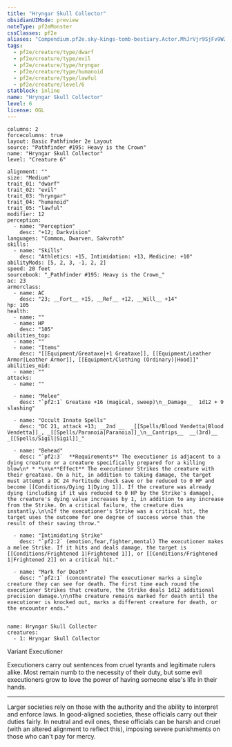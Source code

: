 ```yaml
---
title: "Hryngar Skull Collector"
obsidianUIMode: preview
noteType: pf2eMonster
cssClasses: pf2e
aliases: "Compendium.pf2e.sky-kings-tomb-bestiary.Actor.MhJrVjr9SjFv9WZy" 
tags:
  - pf2e/creature/type/dwarf
  - pf2e/creature/type/evil
  - pf2e/creature/type/hryngar
  - pf2e/creature/type/humanoid
  - pf2e/creature/type/lawful
  - pf2e/creature/level/6
statblock: inline
name: "Hryngar Skull Collector"
level: 6
license: OGL
---
```


```statblock
columns: 2
forcecolumns: true
layout: Basic Pathfinder 2e Layout
source: "Pathfinder #195: Heavy is the Crown"
name: "Hryngar Skull Collector"
level: "Creature 6"

alignment: ""
size: "Medium"
trait_01: "dwarf"
trait_02: "evil"
trait_03: "hryngar"
trait_04: "humanoid"
trait_05: "lawful"
modifier: 12
perception:
  - name: "Perception"
    desc: "+12; Darkvision"
languages: "Common, Dwarven, Sakvroth"
skills:
  - name: "Skills"
    desc: "Athletics: +15, Intimidation: +13, Medicine: +10"
abilityMods: [5, 2, 3, -1, 2, 2]
speed: 20 feet
sourcebook: "_Pathfinder #195: Heavy is the Crown_"
ac: 23
armorclass:
  - name: AC
    desc: "23; __Fort__ +15, __Ref__ +12, __Will__ +14"
hp: 105
health:
  - name: ""
  - name: HP
    desc: "105"
abilities_top:
  - name: ""
  - name: "Items"
    desc: "[[Equipment/Greataxe|+1 Greataxe]], [[Equipment/Leather Armor|Leather Armor]], [[Equipment/Clothing (Ordinary)|Hood]]"
abilities_mid:
  - name: ""
attacks:
  - name: ""

  - name: "Melee"
    desc: "`pf2:1` Greataxe +16 (magical, sweep)\n__Damage__  1d12 + 9 slashing"

  - name: "Occult Innate Spells"
    desc: "DC 21, attack +13; __2nd __  _[[Spells/Blood Vendetta|Blood Vendetta]]_, _[[Spells/Paranoia|Paranoia]]_\n__Cantrips__  __(3rd)__ _[[Spells/Sigil|Sigil]]_"

  - name: "Behead"
    desc: "`pf2:3`  **Requirements** The executioner is adjacent to a dying creature or a creature specifically prepared for a killing blow\n* * *\n\n**Effect** The executioner Strikes the creature with their greataxe. On a hit, in addition to taking damage, the target must attempt a DC 24 Fortitude check save or be reduced to 0 HP and become [[Conditions/Dying 1|Dying 1]]. If the creature was already dying (including if it was reduced to 0 HP by the Strike's damage), the creature's dying value increases by 1, in addition to any increase from the Strike. On a critical failure, the creature dies instantly.\n\nIf the executioner's Strike was a critical hit, the target uses the outcome for one degree of success worse than the result of their saving throw."

  - name: "Intimidating Strike"
    desc: "`pf2:2` (emotion,fear,fighter,mental) The executioner makes a melee Strike. If it hits and deals damage, the target is [[Conditions/Frightened 1|Frightened 1]], or [[Conditions/Frightened 1|Frightened 2]] on a critical hit."

  - name: "Mark for Death"
    desc: "`pf2:1` (concentrate) The executioner marks a single creature they can see for death. The first time each round the executioner Strikes that creature, the Strike deals 1d12 additional precision damage.\n\nThe creature remains marked for death until the executioner is knocked out, marks a different creature for death, or the encounter ends."
 
```

```encounter-table
name: Hryngar Skull Collector
creatures:
  - 1: Hryngar Skull Collector
```


Variant Executioner

Executioners carry out sentences from cruel tyrants and legitimate rulers alike. Most remain numb to the necessity of their duty, but some evil executioners grow to love the power of having someone else's life in their hands.

* * *

Larger societies rely on those with the authority and the ability to interpret and enforce laws. In good-aligned societies, these officials carry out their duties fairly. In neutral and evil ones, these officials can be harsh and cruel (with an altered alignment to reflect this), imposing severe punishments on those who can't pay for mercy.
